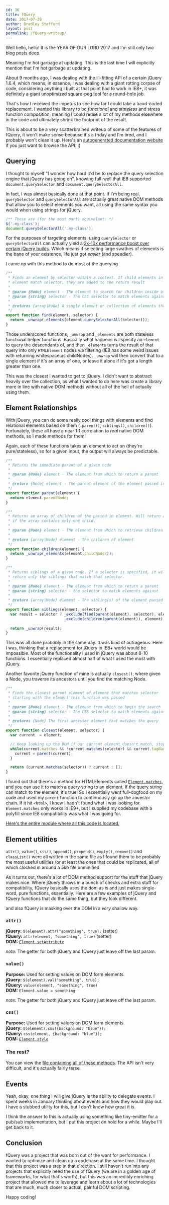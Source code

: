 ```yaml
---
id: 36
title: fQuery
date: 2017-07-28
author: Bradley Stafford
layout: post
permalink: /fQuery-writeup/
---
```


Well hello, hello! It is the YEAR OF OUR LORD 2017 and I'm still only two blog posts deep. 

Meaning I'm hot garbage at updating. This is the last time I will explicitly mention that I'm hot garbage at updating. 

About 9 months ago, I was dealing with the ill-fitting API of a certain jQuery 1.6.4, which means, in essence, I was dealing with a giant rotting corpse of code, considering anything I built at that point had to work in IE8+, it was definitely a giant unoptimized square-peg tool for a round-hole job. 

That's how I received the impetus to see how far I could take a hand-coded replacement. I wanted this library to be _functional_ and _stateless_ and stress function composition, meaning I could reuse a lot of my methods elsewhere in the code and ultimately shrink the footprint of the result. 

This is about to be a very scatterbrained writeup of some of the features of fQuery, it won't make sense because it's a friday and I'm tired, and I probably won't clean it up. Here's an [autogenerated documentation website](https://morklympious.github.io/fQuery/) if you just want to browse the API. :)

<!--more-->

## Querying

I thought to myself "I wonder how hard it'd be to replace the query selection engine that jQuery has going on", knowing full-well that IE8 supported `document.querySelector` and `document.querySelectorAll`. 

In fact, I was almost basically done at that point. If I'm being real, `querySelector` and `querySelectorAll` are actually great native DOM methods that allow you to select elements you want, all using the same syntax you would when using strings for jQuery. 

```js
/** These are (for the most part) equivalent: */ 
$('.my-class');
document.querySelectorAll('.my-class');
```

For the purposes of targeting elements, using `querySelector` or `querySelectorAll` can actually yield a [2x-10x performance boost over certain jQuery builds](https://jsperf.com/jquery-vs-document-queryselector). Which means if selecting large swathes of elements is the bane of your existence, life just got _easier_ (and speedier).

I came up with this method to do most of the querying

```js
/**
 * Finds an element by selector within a context. If child elements in 
 * element match selector, they are added to the return result
 * 
 * @param {Node} element - The element to search for children inside of
 * @param {string} selector - The CSS selector to match elements against
 * 
 * @returns {array|Node} A single element or collection of elements that match the query
 */
export function find(element, selector) {
  return _unwrap(_elements(element.querySelectorAll(selector)));
}
```

Those underscored functions, `_unwrap` and `_elements` are both stateless functional helper functions. Basically what happens is I specify an `element` to query the descendants of, and then `_elements` turns the result of that query into only `HTMLElement` nodes via filtering (IE8 has some weird issues with returning whitespace as childNodes). `_unwrap` will then convert that to a single element if it's an array of one, or leave it alone if it's got a length greater than one. 

This was the closest I wanted to get to jQuery. I didn't want to abstract heavily over the collection, as what I wanted to do here was create a library more in line with native DOM methods without all of the hell of actually using them. 

## Element Relationships

With jQuery, you can do some really cool things with elements and find relational elements based on them (`.parent()`, `siblings()`, `children()`). Fortunately, these all have a near 1:1 correlation to _real_ native DOM methods, so I made methods for them!

Again, each of these functions takes an element to act on (they're pure/stateless), so for a given input, the output will always be predictable. 

```js
/**
 * Returns the immediate parent of a given node
 * 
 * @param {Node} element - The element from which to return a parent
 * 
 * @return {Node} element - The parent element of the element passed in
 */
export function parent(element) {
  return element.parentNode;
}

/**
 * Returns an array of children of the passed in element. Will return a single element
 * if the array contains only one child. 
 * 
 * @param {Node} element - The element from which to retrieve children
 * 
 * @return {array|Node} element - The children of element
 */
export function children(element) {
  return _unwrap(_elements(element.childNodes));
}

/**
 * Returns siblings of a given node. If a selector is specified, it will
 * return only the siblings that match that selector. 
 * 
 * @param {Node} element - The element from which to return a parent
 * @param {string} selector - the selector to match elements against
 * 
 * @return {array|Node} element - The sibling(s) of the element passed in. 
 */
export function siblings(element, selector) {
  var result = selector ? _exclude(find(parent(element), selector), element) :
                          _exclude(children(parent(element)), element);
  
  return _unwrap(result);
}
```

This was all done probably in the same day. It was kind of outrageous. Here I was, thinking that a replacement for jQuery in IE8+ world would be impossible. Most of the functionality I used in jQuery was about 8-10 functions. I essentially replaced almost half of what I used the most with jQuery. 

Another favorite jQuery function of mine is actually `closest()`, where given a Node, you traverse its ancestors until you find the matching Node. 

```js
/**
 * Finds the closest parent element of element that matches selector
 * starting with the element this function was passed
 * 
 * @param {Node} element - The element from which to begin the search
 * @param {string} selector - The CSS selector to match elements against
 * 
 * @returns {Node} The first ancestor element that matches the query
 */
export function closest(element, selector) {
  var current  = element;

  // Keep looking up the DOM if our current element doesn't match, stop at <html>
  while(current.matches && !current.matches(selector) && current.tagName !== "HTML") {
    current = parent(current);
  }

  return (current.matches(selector)) ? current : [];
}
```

I found out that there's a method for HTMLElements called [`Element.matches`](https://developer.mozilla.org/en-US/docs/Web/API/Element/matches), and you can use it to match a query string to an element. If the query string can match to the element, it's true! So I essentially went full-dogfood on my code and used my `parent` function to continuously go up the ancestor chain. If it hit `<html>`, I knew I hadn't found what I was looking for. `Element.matches` only works in IE9+, but I supplied my codebase with a polyfill since IE8 compatibility was what I was going for. 

[Here's the entire module where all this code is located.](https://github.com/Morklympious/fQuery/blob/master/src/js/dom.js)

## Element utilities

`attr()`, `value()`, `css()`, `append()`, `prepend()`, `empty()`, `remove()` and `classList()` were all written in the same file as I found them to be probably the most useful utilities (or at least the ones that could be replicated, all of which clocked in around a 5kb file unminified. 

As it turns out, there's a lot of DOM method support for the stuff that jQuery makes nice. Where jQuery throws in a bunch of checks and extra stuff for compatibility, fQuery basically uses the dom as is and just makes single-word, pure functions, essentially. Here are a few examples of jQuery and fQuery functions that do the same thing, but they look different. 

and also fQuery is masking over the DOM in a _very_ shallow way. 

### `attr()`
__jQuery:__ `$(element).attr("something", true);` (setter)   
__fQuery:__ `attr(element, "something", true)` (setter)   
__DOM:__ [`Element.setAttribute`](https://developer.mozilla.org/en-US/docs/Web/API/Element/setAttribute)

_note:_ The getter for both jQuery and fQuery just leave off the last param. 

### `value()`

__Purpose:__ Used for setting values on DOM form elements.   
__jQuery:__ `$(element).val("something", true);`   
__fQuery:__ `value(element, "something", true)`   
__DOM:__ `Element.value = something`   

_note:_ The getter for both jQuery and fQuery just leave off the last param. 

### `css()`
__Purpose:__ Used for setting values on DOM form elements.   
__jQuery:__ `$(element).css({background: "blue"});`   
__fQuery:__ `css(element, {background: "blue"});`   
__DOM:__ [`Element.style`](https://developer.mozilla.org/en-US/docs/Web/API/HTMLElement/style)

### The rest?

You can view the [file containing all of these methods](https://github.com/Morklympious/fQuery/blob/master/src/js/element.js). The API isn't very difficult, and it's actually fairly terse. 

## Events

Yeah, okay, one thing I will give jQuery is the ability to delegate events. I spent weeks in January thinking about events and how they would play out. I have a stubbed utility for this, but I don't know how great it is. 

I think the answer to this is actually using something like tiny-emitter for a pub/sub implementation, but I put this project on hold for a while. Maybe I'll get back to it. 

## Conclusion

fQuery was a project that was born out of the want for performance. I wanted to optimize and clean up a codebase at the same time. I thought that this project was a step in that direction. I still haven't run into any projects that explicitly need the use of fQuery (we are in a golden age of frameworks, for what that's worth), but this was an incredibly enriching project that allowed me to leverage and learn about a lot of technologies that are much, much closer to actual, painful DOM scripting. 

Happy coding!
